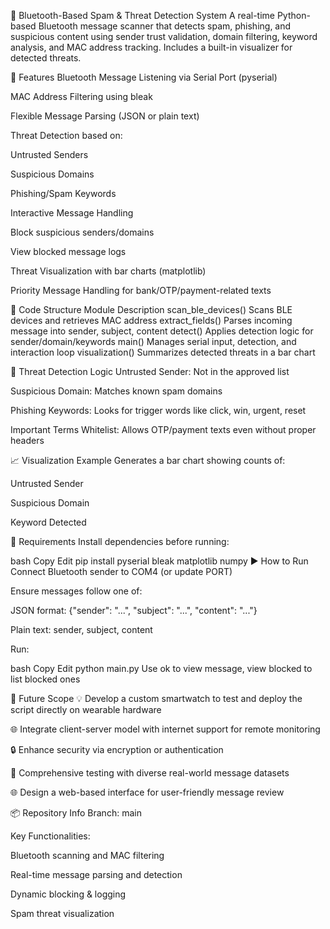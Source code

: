 🔐 Bluetooth-Based Spam & Threat Detection System
A real-time Python-based Bluetooth message scanner that detects spam, phishing, and suspicious content using sender trust validation, domain filtering, keyword analysis, and MAC address tracking. Includes a built-in visualizer for detected threats.

📌 Features
Bluetooth Message Listening via Serial Port (pyserial)

MAC Address Filtering using bleak

Flexible Message Parsing (JSON or plain text)

Threat Detection based on:

Untrusted Senders

Suspicious Domains

Phishing/Spam Keywords

Interactive Message Handling

Block suspicious senders/domains

View blocked message logs

Threat Visualization with bar charts (matplotlib)

Priority Message Handling for bank/OTP/payment-related texts

📁 Code Structure
Module	Description
scan_ble_devices()	Scans BLE devices and retrieves MAC address
extract_fields()	Parses incoming message into sender, subject, content
detect()	Applies detection logic for sender/domain/keywords
main()	Manages serial input, detection, and interaction loop
visualization()	Summarizes detected threats in a bar chart

🧪 Threat Detection Logic
Untrusted Sender: Not in the approved list

Suspicious Domain: Matches known spam domains

Phishing Keywords: Looks for trigger words like click, win, urgent, reset

Important Terms Whitelist: Allows OTP/payment texts even without proper headers

📈 Visualization Example
Generates a bar chart showing counts of:

Untrusted Sender

Suspicious Domain

Keyword Detected

🔧 Requirements
Install dependencies before running:

bash
Copy
Edit
pip install pyserial bleak matplotlib numpy
▶️ How to Run
Connect Bluetooth sender to COM4 (or update PORT)

Ensure messages follow one of:

JSON format: {"sender": "...", "subject": "...", "content": "..."}

Plain text: sender, subject, content

Run:

bash
Copy
Edit
python main.py
Use ok to view message, view blocked to list blocked ones

🚀 Future Scope
💡 Develop a custom smartwatch to test and deploy the script directly on wearable hardware

🌐 Integrate client-server model with internet support for remote monitoring

🔒 Enhance security via encryption or authentication

🧪 Comprehensive testing with diverse real-world message datasets

🌐 Design a web-based interface for user-friendly message review

📦 Repository Info
Branch: main

Key Functionalities:

Bluetooth scanning and MAC filtering

Real-time message parsing and detection

Dynamic blocking & logging

Spam threat visualization
